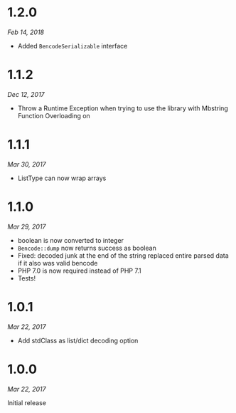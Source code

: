 # 1.2.0

*Feb 14, 2018*

* Added `BencodeSerializable` interface

# 1.1.2

*Dec 12, 2017*

* Throw a Runtime Exception when trying to use the library with Mbstring Function Overloading on

# 1.1.1

*Mar 30, 2017*

* ListType can now wrap arrays

# 1.1.0

*Mar 29, 2017*

* boolean is now converted to integer
* `Bencode::dump` now returns success as boolean
* Fixed: decoded junk at the end of the string replaced entire parsed data if it also was valid bencode
* PHP 7.0 is now required instead of PHP 7.1
* Tests!

# 1.0.1

*Mar 22, 2017*

* Add stdClass as list/dict decoding option

# 1.0.0

*Mar 22, 2017*

Initial release
